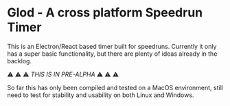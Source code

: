 # Glod - A cross platform Speedrun Timer

This is an Electron/React based timer built for speedruns.
Currently it only has a super basic functionality, but there are plenty of ideas already in the backlog.

:warning: :warning: :warning: *THIS IS IN PRE-ALPHA* :warning: :warning: :warning:

So far this has only been compiled and tested on a MacOS environment, still need to test for stability and usability on both Linux and Windows.
